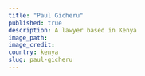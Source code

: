 ```yaml
---
title: "Paul Gicheru"
published: true
description: A lawyer based in Kenya
image_path:
image_credit:
country: kenya
slug: paul-gicheru
---
```


